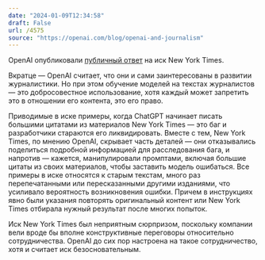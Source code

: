 ```yaml
---
date: "2024-01-09T12:34:58"
draft: False
url: /4575
source: "https://openai.com/blog/openai-and-journalism"
---
```


OpenAI опубликовали [публичный ответ](https://openai.com/blog/openai-and-journalism) на иск New York Times. 

Вкратце — OpenAI считает, что они и сами заинтересованы в развитии журналистики. Но при этом обучение моделей на текстах журналистов — это добросовестное использование, хотя каждый может запретить это в отношении его контента, это его право.

Приводимые в иске примеры, когда ChatGPT начинает писать большими цитатами из материалов New York Times — это баг и разработчики стараются его ликвидировать. Вместе с тем, New York Times, по мнению OpenAI, скрывает часть деталей — они отказывались поделиться подробной информацией для расследования бага, и напротив — кажется, манипулировали промптами, включая большие цитаты из своих материалов, чтобы заставить модель ошибаться. Все примеры в иске относятся к старым текстам, много раз перепечатанными или пересказанными другими изданиями, что усиливало вероятность возникновения ошибки. Причем в инструкциях явно были указания повторять оригинальный контент или New York Times отбирала нужный результат после многих попыток.

Иск New York Times был неприятным сюрпризом, поскольку компании вели вроде бы вполне конструктивные переговоры относительно сотрудничества. OpenAI до сих пор настроена на такое сотрудничество, хотя и считает иск безосновательным.
